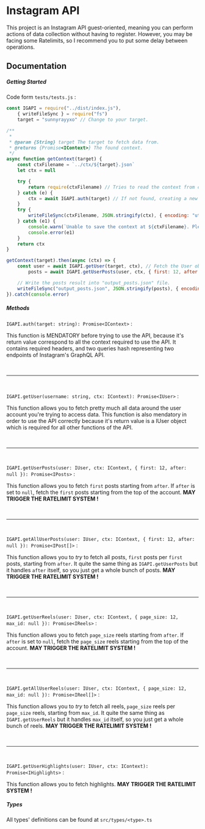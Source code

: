 # Instagram API

This project is an Instagram API guest-oriented, meaning you can perform actions of data collection without having to register. However, you may be facing some Ratelimits, so I recommend you to put some delay between operations.

## Documentation

##### Getting Started
Code form ``tests/tests.js`` :

```js
const IGAPI = require("../dist/index.js"),
    { writeFileSync } = require("fs")
    target = "sunnyrayyxo" // Change to your target.

/**
 * 
 * @param {String} target The target to fetch data from.
 * @returns {Promise<IContext>} The found context.
 */
async function getContext(target) {
    const ctxFilename = `../ctx/${target}.json`
    let ctx = null

    try {
        return require(ctxFilename) // Tries to read the context from ctx path
    } catch (e) {
        ctx = await IGAPI.auth(target) // If not found, creating a new ctx
    }
    try {
        writeFileSync(ctxFilename, JSON.stringify(ctx), { encoding: "utf-8", flag: "w+" })
    } catch (e1) {
        console.warn(`Unable to save the context at ${ctxFilename}. Please, make sure nodejs has permissions to write in this path.`)
        console.error(e1)
    }
    return ctx
}

getContext(target).then(async (ctx) => {
    const user = await IGAPI.getUser(target, ctx), // Fetch the User object using the context.
        posts = await IGAPI.getUserPosts(user, ctx, { first: 12, after: null }) // Fetch first 12 user's posts.

    // Write the posts result into "output_posts.json" file.
    writeFileSync("output_posts.json", JSON.stringify(posts), { encoding: "utf-8", flag: "w+" })
}).catch(console.error)
```

##### Methods

``IGAPI.auth(target: string): Promise<IContext>`` :

This function is MENDATORY before trying to use the API, because it's return value correspond to all the context required to use the API. It contains required headers, and two queries hash representing two endpoints of Instagram's GraphQL API.

<br><hr><br>

``IGAPI.getUser(username: string, ctx: IContext): Promise<IUser>`` :

This function allows you to fetch pretty much all data around the user account you're trying to access data. This function is also mendatory in order to use the API correctly because it's return value is a IUser object which is required for all other functions of the API.

<br><hr><br>

``IGAPI.getUserPosts(user: IUser, ctx: IContext, { first: 12, after: null }): Promise<IPosts>`` :

This function allows you to fetch ``first`` posts starting from ``after``. If ``after`` is set to ``null``, fetch the ``first`` posts starting from the top of the account. **MAY TRIGGER THE RATELIMIT SYSTEM !**

<br><hr><br>

``IGAPI.getAllUserPosts(user: IUser, ctx: IContext, { first: 12, after: null }): Promise<IPost[]>`` :

This function allows you to *try* to fetch all posts, ``first`` posts per ``first`` posts, starting from ``after``. It quite the same thing as ``IGAPI.getUserPosts`` but it handles ``after`` itself, so you just get a whole bunch of posts. **MAY TRIGGER THE RATELIMIT SYSTEM !**

<br><hr><br>

``IGAPI.getUserReels(user: IUser, ctx: IContext, { page_size: 12, max_id: null }): Promise<IReels>`` :

This function allows you to fetch ``page_size`` reels starting from ``after``. If ``after`` is set to ``null``, fetch the ``page_size`` reels starting from the top of the account. **MAY TRIGGER THE RATELIMIT SYSTEM !**

<br><hr><br>

``IGAPI.getAllUserReels(user: IUser, ctx: IContext, { page_size: 12, max_id: null }): Promise<IReel[]>`` :

This function allows you to *try* to fetch all reels, ``page_size`` reels per ``page_size`` reels, starting from ``max_id``. It quite the same thing as ``IGAPI.getUserReels`` but it handles ``max_id`` itself, so you just get a whole bunch of reels. **MAY TRIGGER THE RATELIMIT SYSTEM !**

<br><hr><br>

``IGAPI.getUserHighlights(user: IUser, ctx: IContext): Promise<IHighlights>`` :

This function allows you to fetch highlights. **MAY TRIGGER THE RATELIMIT SYSTEM !**

##### Types
All types' definitions can be found at ``src/types/<type>.ts``
